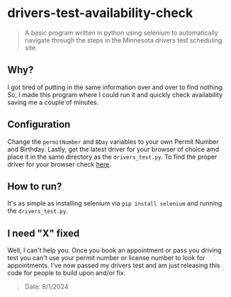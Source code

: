 # drivers-test-availability-check

> A basic program written in python using selenium to automatically navigate through the steps in the Minnesota drivers test scheduling site.

## Why?

I got tired of putting in the same information over and over to find nothing. So, I made this program where I could run it and quickly check availability saving me a couple of minutes.

## Configuration

Change the `permitNumber` and `BDay` variables to your own Permit Number and Birthday. Lastly, get the latest driver for your browser of choice amd place it in the same directory as the `drivers_test.py`. To find the proper driver for your browser check [here](https://selenium-python.readthedocs.io/installation.html#drivers).

## How to run?

It's as simple as installing selenium via `pip install selenium` and running the `drivers_test.py`.

## I need "X" fixed

Well, I can't help you. Once you book an appointment or pass you driving test you can't use your permit number or license number to look for appointments. I've now passed my drivers test and am just releasing this code for people to build upon and/or fix.

> Date: 8/1/2024